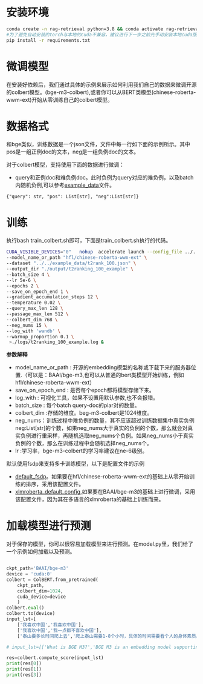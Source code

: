 
# 安装环境
```bash
conda create -n rag-retrieval python=3.8 && conda activate rag-retrieval
#为了避免自动安装的torch与本地的cuda不兼容，建议进行下一步之前先手动安装本地cuda版本兼容的torch。
pip install -r requirements.txt 
```

# 微调模型
在安装好依赖后，我们通过具体的示例来展示如何利用我们自己的数据来微调开源的colbert模型。(bge-m3-colbert),或者你可以从BERT类模型(chinese-roberta-wwm-ext)开始从零训练自己的colbert模型。

# 数据格式


和bge类似，训练数据是一个json文件，文件中每一行如下面的示例所示。其中pos是一组正例doc的文本，neg是一组负例doc的文本。

对于colbert模型，支持使用下面的数据进行微调：

- query和正例doc和难负例doc。此时负例为query对应的难负例，以及batch内随机负例,可以参考[example_data](https://github.com/NLPJCL/RAG-Retrieval/blob/master/example_data/t2rank_100.json)文件。
```
{"query": str, "pos": List[str], "neg":List[str]}
```



# 训练
执行bash train_colbert.sh即可，下面是train_colbert.sh执行的代码。

```bash
CUDA_VISIBLE_DEVICES="0"   nohup  accelerate launch --config_file ../../config/default_fsdp.yaml train_colbert.py  \
--model_name_or_path "hfl/chinese-roberta-wwm-ext" \
--dataset "../../example_data/t2rank_100.json" \
--output_dir "./output/t2ranking_100_example" \
--batch_size 4 \
--lr 5e-6 \
--epochs 2 \
--save_on_epoch_end 1 \
--gradient_accumulation_steps 12 \
--temperature 0.02 \
--query_max_len 128 \
--passage_max_len 512 \
--colbert_dim 768 \
--neg_nums 15 \
--log_with 'wandb' \
--warmup_proportion 0.1 \
 >./logs/t2ranking_100_example.log &
```

**参数解释**
- model_name_or_path : 开源的embedding模型的名称或下载下来的服务器位置.（可以是：BAAI/bge-m3,也可以从普通的bert类模型开始训练，例如hfl/chinese-roberta-wwm-ext）
- save_on_epoch_end : 是否每个epoch都将模型存储下来。
- log_with : 可视化工具，如果不设置用默认参数,也不会报错。
- batch_size : 每个batch query-doc的piar对的数量。
- colbert_dim :存储的维度。beg-m3-colbert是1024维度。
- neg_nums：训练过程中难负例的数量，其不应该超过训练数据集中真实负例neg:List[str]的个数，如果neg_nums大于真实的负例的个数，那么就会对真实负例进行重采样，再随机选取neg_nums个负例。如果neg_nums小于真实负例的个数，那么在训练过程中会随机选择neg_nums个。
- lr :学习率，bge-m3-colbert的学习率建议在ne-6级别。

默认使用fsdp来支持多卡训练模型，以下是配置文件的示例
- [default_fsdp](https://github.com/NLPJCL/RAG-Retrieval/blob/master/config/default_fsdp.yaml)。如果要在hfl/chinese-roberta-wwm-ext的基础上从零开始训练的排序，采用该配置文件。
- [xlmroberta_default_config](https://github.com/NLPJCL/RAG-Retrieval/blob/master/config/xlmroberta_default_config.yaml),如果要在BAAI/bge-m3的基础上进行微调，采用该配置文件，因为其在多语言的xlmroberta的基础上训练而来。


# 加载模型进行预测

对于保存的模型，你可以很容易加载模型来进行预测。在model.py里，我们给了一个示例如何加载以及预测。


```python

ckpt_path='BAAI/bge-m3'
device = 'cuda:0'
colbert = ColBERT.from_pretrained(
    ckpt_path,
    colbert_dim=1024,
    cuda_device=device
    )
colbert.eval()
colbert.to(device)
input_lst=[
    ['我喜欢中国','我喜欢中国'],
    ['我喜欢中国','我一点都不喜欢中国'],
    ['泰山要多长时间爬上去','爬上泰山需要1-8个小时，具体的时间需要看个人的身体素质。专业登山运动员可能只需要1个多小时就可以登顶，有些身体素质比较低的，爬的慢的就需要5个多小时了。']]

# input_lst=[['What is BGE M3?','BGE M3 is an embedding model supporting dense retrieval, lexical matching and multi-vector interaction.']]

res=colbert.compute_score(input_lst)
print(res[0])
print(res[1])
print(res[3])


```

